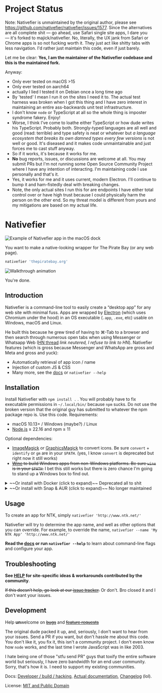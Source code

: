 # Project Status
Note: Nativefier is unmaintained by the original author, please see https://github.com/nativefier/nativefier/issues/1577. Since the alternatives are all complete shit — go ahead, use Safari single site apps, I dare you — it's forked to majick/nativefier. No, literally, the UX jank from Safari or Chrome apps is so not fucking worth it. They just act like shitty tabs with less navigation. I'd rather just maintain this code, even if just barely.

Let me be clear: **Yes, I am the maintainer of the Nativefier codebase and this is the maintained fork.**

Anyway:
* Only ever tested on macOS >15
* Only ever tested on aarch64
* actually I lied I tested it on Debian once a long time ago
* By 'tested' I mean I run it on the sites I need it to. The actual test harness was broken when I got this thing and I have zero interest in maintaining an entire ass-backwards unit test infrastructure.
* I don't know `node` or TypeScript at all so the whole thing is imposter syndrome fakery. Enjoy!
* Worse, I think I've come to loathe either TypeScript or how dude writes his TypeScript. Probably both. Strongly-typed languages are all well and good (read: terrible) and type safety is neat or whatever but *a language ecosystem that breaks its own damned types every few versions* is not well or good. It's diseased and it makes code unmaintainable and just forces me to cast stuff anyway.
* So if it works, it's because it works for me.
* **No** bug reports, issues, or discussions are welcome at all. You may submit PRs but I'm not running some Open Source Community Project where I have any intention of interacting. I'm maintaining code I use personally and that's it.
* Yes, it works for me and it uses current, modern Electron. I'll continue to bump it and ham-fistedly deal with breaking changes.
* Note, the only actual sites I run this for are endpoints I have either total control over or have high trust because I could physically harm the person on the other end. So my threat model is different from yours and my mitigations are based on my actual life.

# Nativefier

![Example of Nativefier app in the macOS dock](.github/dock-screenshot.png)

You want to make a native-looking wrapper for The Pirate Bay (or any web page).

```bash
nativefier 'thepiratebay.org'
```

![Walkthrough animation](.github/nativefier-walkthrough.gif)

You're done.

## Introduction

Nativefier is a command-line tool to easily create a “desktop app” for any web site
with minimal fuss. Apps are wrapped by [Electron](https://www.electronjs.org/)
(which uses Chromium under the hood) in an OS executable (`.app`, `.exe`, etc)
usable on Windows, macOS and Linux.

He built this because he grew tired of having to ⌘-Tab to a browser and then search
through numerous open tabs when using Messenger or
Whatsapp Web ([HN thread](https://example.com/) *link neutered, I refuse to link to HN*). Nativefier features (which is gross because Messenger and WhatsApp are gross and Meta and gross and yuck):

-   Automatically retrieval of app icon / name
-   Injection of custom JS & CSS
-   Many more, see the [docs](DOCS.md) or `nativefier --help`

## Installation

Install Nativefier with `npm install .` . You will probably have to fix executable permissions in `~/.local/bin/` because `npm` sucks. Do not use the broken version that the original guy has submitted to whatever the npm package repo is. Use this code. Requirements:

-   macOS 10.13+ / Windows (maybe?) / Linux
-   [Node.js](https://nodejs.org/) ≥ 22.16 and npm ≥ 11

Optional dependencies:

-   [ImageMagick](http://www.imagemagick.org/) or [GraphicsMagick](http://www.graphicsmagick.org/) to convert icons.
    Be sure `convert` + `identify` or `gm` are in your `$PATH`. (yes, I know `convert` is deprecated but right now it still works)
-   ~~[Wine](https://www.winehq.org/) to build Windows apps from non-Windows platforms.
    Be sure `wine` is in your `$PATH`.~~ I bet this still works but there is zero chance I'm going to stand up a Windows box to find out.

<details>
  <summary>~~Or install with Docker (click to expand)~~ Deprecated all to shit</summary>

Don't do this any more. You can build your own container, but dude uploaded his piece of crap version to the repo. I do not maintain your repos. I do not test this build system and I bet it's broken.

 </details>

<details>
  <summary>~~Or install with Snap & AUR (click to expand)~~ No longer maintained</summary>

~These are probably totally broken; use at your own risk.
If using them, for your security, please inspect the build script.~

-   ~~[Snap](https://snapcraft.io/nativefier)~~ // I don't give a fuck about an Ubuntu
-   ~~[AUR](https://aur.archlinux.org/packages/nodejs-nativefier)~~ // I don't give a fuck about an Arch
</details>

## Usage

To create an app for NTK, simply `nativefier 'http://www.ntk.net/'`

Nativefier will try to determine the app name, and well as other options that you
can override. For example, to override the name, `nativefier --name 'My NTK App' 'http://www.ntk.net/'`

**Read the [docs](DOCS.md) or run `nativefier --help`**
to learn about command-line flags and configure your app.

## Troubleshooting

**See [HELP](HELP.md) for site-specific ideas & workarounds contributed by the community**.

~~If this doesn’t help, go look at our [issue tracker](https://github.com/nativefier/nativefier/issues).~~ Or don't. Bro closed it and I don't want your issues.

## Development

Help **un**welcome on [~~bugs~~](https://github.com/nativefier/nativefier/issues?q=is%3Aopen+is%3Aissue+label%3Abug) and
[~~feature requests~~](https://github.com/nativefier/nativefier/issues?q=is%3Aopen+is%3Aissue+label%3Afeature-request)

The original dude packed it up, and, seriously, I don't want to hear from your issues. Send a PR if you want, but don't hassle me about this code. You don't like it, you fix it, this isn't a community project. I don't even know how `node` works, and the last time I wrote JavaScript was in like 2003.

I hate being one of those "stfu send PR" guys that toxify the entire software world but seriously, I have zero bandwidth for an end user community. Sorry, that's how it is. I need to support my existing communities.

Docs: [Developer / build / hacking](HACKING.md), [Actual documentation](DOCS.md),
[Changelog](CHANGELOG.md) (lol).

License: [MIT and Public Domain](LICENSE.md)

